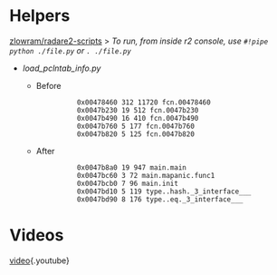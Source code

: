 <!-- TITLE: Go reversing-->

# Helpers
[zlowram/radare2-scripts](https://github.com/zlowram/radare2-scripts/tree/master/go_helpers)
	> *To run, from inside r2 console, use `#!pipe python ./file.py` or `. ./file.py`*

- _load_pclntab_info.py_
	- Before

					0x00478460 312 11720 fcn.00478460
					0x0047b230 19 512 fcn.0047b230
					0x0047b490 16 410 fcn.0047b490
					0x0047b760 5 177 fcn.0047b760
					0x0047b820 5 125 fcn.0047b820

	- After

					0x0047b8a0 19 947 main.main
					0x0047bc60 3 72 main.mapanic.func1
					0x0047bcb0 7 96 main.init
					0x0047bd10 5 119 type..hash._3_interface___
					0x0047bd90 8 176 type..eq._3_interface___
# Videos
[video](https://www.youtube.com/watch?v=PRLOlY4IKeA){.youtube}

